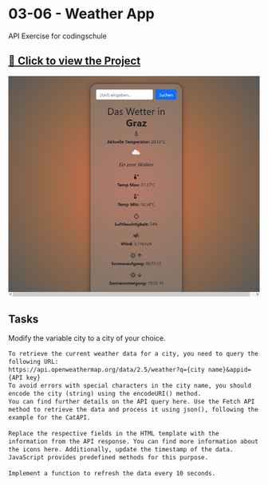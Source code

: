 # 03-06 - Weather App

API Exercise for codingschule

<h2><a href="https://tom-mate-o.github.io/03-06-Weather-App/" target="_blank">👀 Click to view the Project</a></h2>

<img src="/screenshot_wetterapp.png">

## Tasks

Modify the variable city to a city of your choice.

    To retrieve the current weather data for a city, you need to query the following URL:
    https://api.openweathermap.org/data/2.5/weather?q={city name}&appid={API key}
    To avoid errors with special characters in the city name, you should encode the city (string) using the encodeURI() method.
    You can find further details on the API query here. Use the Fetch API method to retrieve the data and process it using json(), following the example for the CatAPI.

    Replace the respective fields in the HTML template with the information from the API response. You can find more information about the icons here. Additionally, update the timestamp of the data. JavaScript provides predefined methods for this purpose.

    Implement a function to refresh the data every 10 seconds.